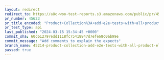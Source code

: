 ```yaml
---
layout: redirect
redirect_to: https://a8c-woo-test-reports.s3.amazonaws.com/public/pr/45623/api/index.html
pr_number: 45623
pr_title_encoded: "Product+Collection%3A+add+e2e+tests+with+all+product+elements+included"
pr_test_type: api
last_published: "2024-03-15 15:34:45 +0000"
commit_sha: 60c612797edd1118fc75418847d7efe68c0ab99e
commit_message: "Add comments to explain the expects"
branch_name: 45214-product-collection-add-e2e-tests-with-all-product-elements-included
passed: true
---
```

